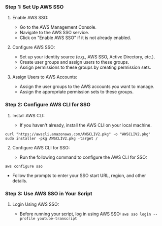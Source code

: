 

### Step 1: Set Up AWS SSO
1. Enable AWS SSO:
    - Go to the AWS Management Console.
    - Navigate to the AWS SSO service.
    - Click on "Enable AWS SSO" if it is not already enabled.
3. Configure AWS SSO:

    - Set up your identity source (e.g., AWS SSO, Active Directory, etc.).
    - Create user groups and assign users to these groups.
    - Assign permissions to these groups by creating permission sets.
4. Assign Users to AWS Accounts:

    - Assign the user groups to the AWS accounts you want to manage.
    - Assign the appropriate permission sets to these groups.

### Step 2: Configure AWS CLI for SSO
1. Install AWS CLI:

    - If you haven't already, install the AWS CLI on your local machine.

```
curl "https://awscli.amazonaws.com/AWSCLIV2.pkg" -o "AWSCLIV2.pkg"
sudo installer -pkg AWSCLIV2.pkg -target /
```

2. Configure AWS CLI for SSO:

    - Run the following command to configure the AWS CLI for SSO:

  ```aws configure sso```
    
   - Follow the prompts to enter your SSO start URL, region, and other details.

### Step 3: Use AWS SSO in Your Script

1. Login Using AWS SSO:

    - Before running your script, log in using AWS SSO:
    ```aws sso login --profile youtube-transcript```